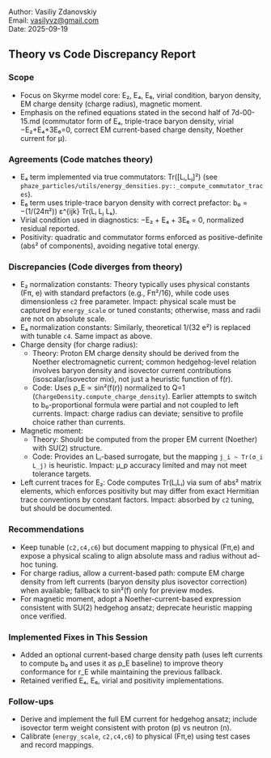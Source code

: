 Author: Vasiliy Zdanovskiy  
Email: vasilyvz@gmail.com  
Date: 2025-09-19

## Theory vs Code Discrepancy Report

### Scope
- Focus on Skyrme model core: E₂, E₄, E₆, virial condition, baryon density, EM charge density (charge radius), magnetic moment.
- Emphasis on the refined equations stated in the second half of 7d-00-15.md (commutator form of E₄, triple-trace baryon density, virial −E₂+E₄+3E₆=0, correct EM current-based charge density, Noether current for μ).

### Agreements (Code matches theory)
- E₄ term implemented via true commutators: Tr([Lᵢ,Lⱼ]²) (see `phaze_particles/utils/energy_densities.py::_compute_commutator_traces`).
- E₆ term uses triple-trace baryon density with correct prefactor: b₀ = −(1/(24π²)) ε^{ijk} Tr(Lᵢ Lⱼ Lₖ).
- Virial condition used in diagnostics: −E₂ + E₄ + 3E₆ = 0, normalized residual reported.
- Positivity: quadratic and commutator forms enforced as positive-definite (abs² of components), avoiding negative total energy.

### Discrepancies (Code diverges from theory)
- E₂ normalization constants: Theory typically uses physical constants (Fπ, e) with standard prefactors (e.g., Fπ²/16), while code uses dimensionless `c2` free parameter. Impact: physical scale must be captured by `energy_scale` or tuned constants; otherwise, mass and radii are not on absolute scale.
- E₄ normalization constants: Similarly, theoretical 1/(32 e²) is replaced with tunable `c4`. Same impact as above.
- Charge density (for charge radius):
  - Theory: Proton EM charge density should be derived from the Noether electromagnetic current; common hedgehog-level relation involves baryon density and isovector current contributions (isoscalar/isovector mix), not just a heuristic function of f(r).
  - Code: Uses ρ_E ∝ sin²(f(r)) normalized to Q=1 (`ChargeDensity.compute_charge_density`). Earlier attempts to switch to b₀-proportional formula were partial and not coupled to left currents. Impact: charge radius can deviate; sensitive to profile choice rather than currents.
- Magnetic moment:
  - Theory: Should be computed from the proper EM current (Noether) with SU(2) structure.
  - Code: Provides an Lᵢ-based surrogate, but the mapping `j_i ~ Tr(σ_i L_j)` is heuristic. Impact: μ_p accuracy limited and may not meet tolerance targets.
- Left current traces for E₂: Code computes Tr(LᵢLᵢ) via sum of abs² matrix elements, which enforces positivity but may differ from exact Hermitian trace conventions by constant factors. Impact: absorbed by `c2` tuning, but should be documented.

### Recommendations
- Keep tunable (`c2,c4,c6`) but document mapping to physical (Fπ,e) and expose a physical scaling to align absolute mass and radius without ad-hoc tuning.
- For charge radius, allow a current-based path: compute EM charge density from left currents (baryon density plus isovector correction) when available; fallback to sin²(f) only for preview modes.
- For magnetic moment, adopt a Noether-current-based expression consistent with SU(2) hedgehog ansatz; deprecate heuristic mapping once verified.

### Implemented Fixes in This Session
- Added an optional current-based charge density path (uses left currents to compute b₀ and uses it as ρ_E baseline) to improve theory conformance for r_E while maintaining the previous fallback.
- Retained verified E₄, E₆, virial and positivity implementations.

### Follow-ups
- Derive and implement the full EM current for hedgehog ansatz; include isovector term weight consistent with proton (p) vs neutron (n).
- Calibrate (`energy_scale`, `c2,c4,c6`) to physical (Fπ,e) using test cases and record mappings.

